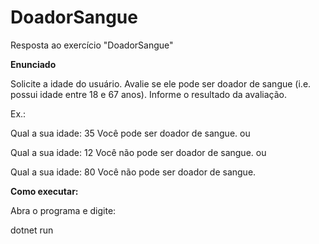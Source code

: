 # DoadorSangue
Resposta ao exercício "DoadorSangue"

**Enunciado**

Solicite a idade do usuário. Avalie se ele pode ser doador de sangue (i.e. possui idade entre 18 e 67 anos). Informe o resultado da avaliação.

Ex.:

Qual a sua idade: 35
Você pode ser doador de sangue.
ou

Qual a sua idade: 12
Você não pode ser doador de sangue.
ou

Qual a sua idade: 80
Você não pode ser doador de sangue.

**Como executar:**

Abra o programa e digite:

dotnet run